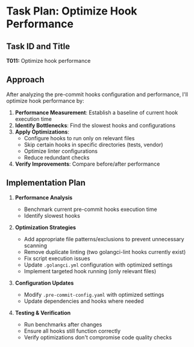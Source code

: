 # Task Plan: Optimize Hook Performance

## Task ID and Title
**T011:** Optimize hook performance

## Approach
After analyzing the pre-commit hooks configuration and performance, I'll optimize hook performance by:

1. **Performance Measurement**: Establish a baseline of current hook execution time
2. **Identify Bottlenecks**: Find the slowest hooks and configurations
3. **Apply Optimizations**:
   - Configure hooks to run only on relevant files
   - Skip certain hooks in specific directories (tests, vendor)
   - Optimize linter configurations
   - Reduce redundant checks
4. **Verify Improvements**: Compare before/after performance

## Implementation Plan

1. **Performance Analysis**
   - Benchmark current pre-commit hooks execution time
   - Identify slowest hooks

2. **Optimization Strategies**
   - Add appropriate file patterns/exclusions to prevent unnecessary scanning
   - Remove duplicate linting (two golangci-lint hooks currently exist)
   - Fix script execution issues
   - Update `.golangci.yml` configuration with optimized settings
   - Implement targeted hook running (only relevant files)

3. **Configuration Updates**
   - Modify `.pre-commit-config.yaml` with optimized settings
   - Update dependencies and hooks where needed

4. **Testing & Verification**
   - Run benchmarks after changes
   - Ensure all hooks still function correctly
   - Verify optimizations don't compromise code quality checks
